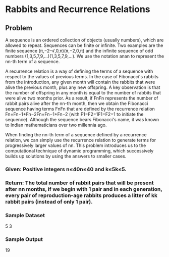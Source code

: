 # Rabbits and Recurrence Relations

## Problem
A sequence is an ordered collection of objects (usually numbers), which are allowed to repeat. Sequences can be finite or infinite. Two examples are the finite sequence (π,−2–√,0,π)(π,−2,0,π) and the infinite sequence of odd numbers (1,3,5,7,9,…)(1,3,5,7,9,…). We use the notation anan to represent the nn-th term of a sequence.

A recurrence relation is a way of defining the terms of a sequence with respect to the values of previous terms. In the case of Fibonacci's rabbits from the introduction, any given month will contain the rabbits that were alive the previous month, plus any new offspring. A key observation is that the number of offspring in any month is equal to the number of rabbits that were alive two months prior. As a result, if FnFn represents the number of rabbit pairs alive after the nn-th month, then we obtain the Fibonacci sequence having terms FnFn that are defined by the recurrence relation Fn=Fn−1+Fn−2Fn=Fn−1+Fn−2 (with F1=F2=1F1=F2=1 to initiate the sequence). Although the sequence bears Fibonacci's name, it was known to Indian mathematicians over two millennia ago.

When finding the nn-th term of a sequence defined by a recurrence relation, we can simply use the recurrence relation to generate terms for progressively larger values of nn. This problem introduces us to the computational technique of dynamic programming, which successively builds up solutions by using the answers to smaller cases.

### Given: Positive integers n≤40n≤40 and k≤5k≤5.

### Return: The total number of rabbit pairs that will be present after nn months, if we begin with 1 pair and in each generation, every pair of reproduction-age rabbits produces a litter of kk rabbit pairs (instead of only 1 pair).

### Sample Dataset
5 3

### Sample Output
19